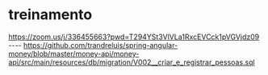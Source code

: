 # treinamento
https://zoom.us/j/336455663?pwd=T294YSt3VlVLa1RxcEVCck1pVGVjdz09  ---- 
https://github.com/trandreluis/spring-angular-money/blob/master/money-api/money-api/src/main/resources/db/migration/V002__criar_e_registrar_pessoas.sql
